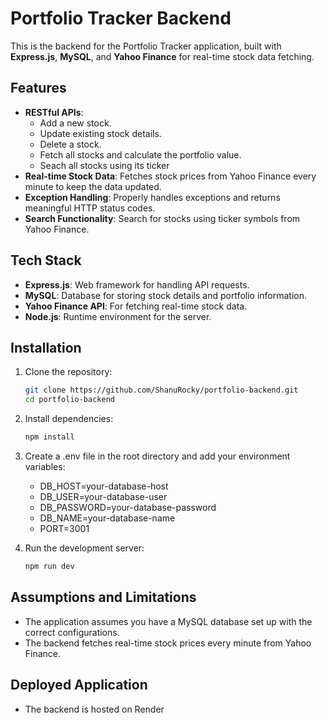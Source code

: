 # Portfolio Tracker Backend

This is the backend for the Portfolio Tracker application, built with **Express.js**, **MySQL**, and **Yahoo Finance** for real-time stock data fetching.

## Features
- **RESTful APIs**:
  - Add a new stock.
  - Update existing stock details.
  - Delete a stock.
  - Fetch all stocks and calculate the portfolio value.
  - Seach all stocks using its ticker
- **Real-time Stock Data**: Fetches stock prices from Yahoo Finance every minute to keep the data updated.
- **Exception Handling**: Properly handles exceptions and returns meaningful HTTP status codes.
- **Search Functionality**: Search for stocks using ticker symbols from Yahoo Finance.

## Tech Stack
- **Express.js**: Web framework for handling API requests.
- **MySQL**: Database for storing stock details and portfolio information.
- **Yahoo Finance API**: For fetching real-time stock data.
- **Node.js**: Runtime environment for the server.

## Installation
1. Clone the repository:
   ```bash
   git clone https://github.com/ShanuRocky/portfolio-backend.git
   cd portfolio-backend

2. Install dependencies:
   ```bash
   npm install

3. Create a .env file in the root directory and add your environment variables:
   - DB_HOST=your-database-host
   - DB_USER=your-database-user
   - DB_PASSWORD=your-database-password
   - DB_NAME=your-database-name
   - PORT=3001

4. Run the development server:
   ```bash
   npm run dev

## Assumptions and Limitations
- The application assumes you have a MySQL database set up with the correct configurations.
- The backend fetches real-time stock prices every minute from Yahoo Finance.

## Deployed Application
- The backend is hosted on Render
